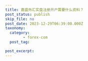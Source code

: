 ```yaml
---
title: 嘉盛外汇实盘注册开户需要什么资料？
post_status: publish
skip_file: no
post_date: 2023-12-29T06:39:00.000Z
taxonomy:
  category:
        - forex-com
  post_tag:

post_excerpt: 
---
```

